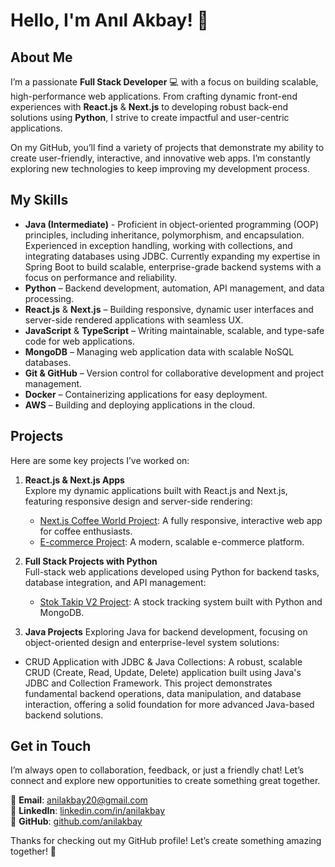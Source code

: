 # Hello, I'm Anıl Akbay! 👋

## About Me

I’m a passionate **Full Stack Developer** 💻 with a focus on building scalable, high-performance web applications. From crafting dynamic front-end experiences with **React.js** & **Next.js** to developing robust back-end solutions using **Python**, I strive to create impactful and user-centric applications.

On my GitHub, you’ll find a variety of projects that demonstrate my ability to create user-friendly, interactive, and innovative web apps. I’m constantly exploring new technologies to keep improving my development process.

## My Skills
- **Java (Intermediate)** - Proficient in object-oriented programming (OOP) principles, including inheritance, polymorphism, and encapsulation. Experienced in exception handling, working with collections, and integrating databases using JDBC. Currently expanding my expertise in Spring Boot to build scalable, enterprise-grade backend systems with a focus on performance and reliability.
- **Python** – Backend development, automation, API management, and data processing.
- **React.js** & **Next.js** – Building responsive, dynamic user interfaces and server-side rendered applications with seamless UX.
- **JavaScript** & **TypeScript** – Writing maintainable, scalable, and type-safe code for web applications.
- **MongoDB** – Managing web application data with scalable NoSQL databases.
- **Git & GitHub** – Version control for collaborative development and project management.
- **Docker** – Containerizing applications for easy deployment.
- **AWS** – Building and deploying applications in the cloud.

## Projects
Here are some key projects I’ve worked on:

1. **React.js & Next.js Apps**  
   Explore my dynamic applications built with React.js and Next.js, featuring responsive design and server-side rendering:
   - [Next.js Coffee World Project](https://github.com/anilakbay/next.js-coffee-world): A fully responsive, interactive web app for coffee enthusiasts.
   - [E-commerce Project](https://github.com/anilakbay/e-commerce): A modern, scalable e-commerce platform.

2. **Full Stack Projects with Python**  
   Full-stack web applications developed using Python for backend tasks, database integration, and API management:
   - [Stok Takip V2 Project](https://github.com/anilakbay/Stok-Takip-V2): A stock tracking system built with Python and MongoDB.

3. **Java Projects**
Exploring Java for backend development, focusing on object-oriented design and enterprise-level system solutions:

- CRUD Application with JDBC & Java Collections: A robust, scalable CRUD (Create, Read, Update, Delete) application built using Java's JDBC and Collection Framework. This project demonstrates fundamental backend 
  operations, data manipulation, and database interaction, offering a solid foundation for more advanced Java-based backend solutions.

## Get in Touch
I’m always open to collaboration, feedback, or just a friendly chat! Let’s connect and explore new opportunities to create something great together.

📧 **Email**: [anilakbay20@gmail.com](mailto:anilakbay20@gmail.com)  
💼 **LinkedIn**: [linkedin.com/in/anilakbay](https://www.linkedin.com/in/anilakbay)  
🔗 **GitHub**: [github.com/anilakbay](https://github.com/anilakbay)

Thanks for checking out my GitHub profile! Let’s create something amazing together! 🚀
